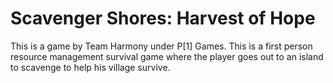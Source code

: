 # Scavenger Shores: Harvest of Hope
 This is a game by Team Harmony under P[1] Games. This is a first person resource management survival game where the player goes out to an island to scavenge to help his village survive.
